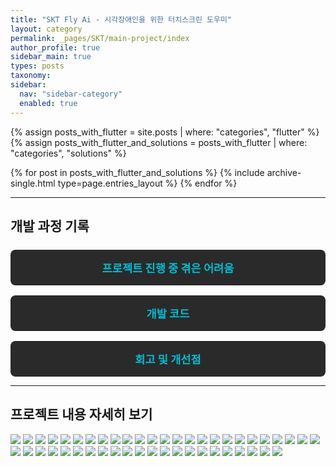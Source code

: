 ```yaml
---
title: "SKT Fly Ai - 시각장애인을 위한 터치스크린 도우미"
layout: category
permalink: _pages/SKT/main-project/index
author_profile: true
sidebar_main: true
types: posts
taxonomy:
sidebar:
  nav: "sidebar-category"
  enabled: true
---
```


{% assign posts_with_flutter = site.posts | where: "categories", "flutter" %}
{% assign posts_with_flutter_and_solutions = posts_with_flutter | where: "categories", "solutions" %}

{% for post in posts_with_flutter_and_solutions %}
  {% include archive-single.html type=page.entries_layout %}
{% endfor %}

---

## 개발 과정 기록

<style>
.button-list {
  display: flex;
  flex-direction: column;
  gap: 1rem;
  margin-top: 1.5rem;
}

.button-item {
  display: block;
  background-color: #2a2a2a;
  color: #f5f5f5;
  padding: 1rem;
  border-radius: 8px;
  font-size: 1.1rem;
  font-weight: bold;
  text-decoration: none;
  text-align: center;
  transition: background-color 0.3s ease, transform 0.2s ease;
}

.button-item:hover {
  background-color: #3a3a3a;
  transform: translateY(-2px);
}

.button-item span {
  color: #00bcd4; /* 링크 색상 강조 */
}
</style>

<div class="button-list">
  <a href="/SKT/main-project/difficulties" class="button-item"><span>프로젝트 진행 중 겪은 어려움</span></a>
  <a href="/SKT/main-project/ai-modeling" class="button-item"><span>개발 코드</span></a>
  <a href="/SKT/main-project/reflection" class="button-item"><span>회고 및 개선점</span></a>
</div>

---

## 프로젝트 내용 자세히 보기

<img src="/_pages/SKT/main-project/images/슬라이드3.PNG">
<img src="/_pages/SKT/main-project/images/슬라이드4.PNG">
<img src="/_pages/SKT/main-project/images/슬라이드5.PNG">
<img src="/_pages/SKT/main-project/images/슬라이드6.PNG">
<img src="/_pages/SKT/main-project/images/슬라이드7.PNG">
<img src="/_pages/SKT/main-project/images/슬라이드8.PNG">
<img src="/_pages/SKT/main-project/images/슬라이드9.PNG">
<img src="/_pages/SKT/main-project/images/슬라이드10.PNG">
<img src="/_pages/SKT/main-project/images/슬라이드11.PNG">
<img src="/_pages/SKT/main-project/images/슬라이드12.PNG">
<img src="/_pages/SKT/main-project/images/슬라이드13.PNG">
<img src="/_pages/SKT/main-project/images/슬라이드14.PNG">
<img src="/_pages/SKT/main-project/images/슬라이드15.PNG">
<img src="/_pages/SKT/main-project/images/슬라이드16.PNG">
<img src="/_pages/SKT/main-project/images/슬라이드17.PNG">
<img src="/_pages/SKT/main-project/images/슬라이드18.PNG">
<img src="/_pages/SKT/main-project/images/슬라이드19.PNG">
<img src="/_pages/SKT/main-project/images/슬라이드20.PNG">
<img src="/_pages/SKT/main-project/images/슬라이드21.PNG">
<img src="/_pages/SKT/main-project/images/슬라이드22.PNG">
<img src="/_pages/SKT/main-project/images/슬라이드23.PNG">
<img src="/_pages/SKT/main-project/images/슬라이드24.PNG">
<img src="/_pages/SKT/main-project/images/슬라이드25.PNG">
<img src="/_pages/SKT/main-project/images/슬라이드26.PNG">
<img src="/_pages/SKT/main-project/images/슬라이드27.PNG">
<img src="/_pages/SKT/main-project/images/슬라이드28.PNG">
<img src="/_pages/SKT/main-project/images/슬라이드29.PNG">
<img src="/_pages/SKT/main-project/images/슬라이드30.PNG">
<img src="/_pages/SKT/main-project/images/슬라이드31.PNG">
<img src="/_pages/SKT/main-project/images/슬라이드32.PNG">
<img src="/_pages/SKT/main-project/images/슬라이드33.PNG">
<img src="/_pages/SKT/main-project/images/슬라이드34.PNG">
<img src="/_pages/SKT/main-project/images/슬라이드35.PNG">
<img src="/_pages/SKT/main-project/images/슬라이드36.PNG">
<img src="/_pages/SKT/main-project/images/슬라이드37.PNG">
<img src="/_pages/SKT/main-project/images/슬라이드38.PNG">
<img src="/_pages/SKT/main-project/images/슬라이드39.PNG">
<img src="/_pages/SKT/main-project/images/슬라이드40.PNG">
<img src="/_pages/SKT/main-project/images/슬라이드41.PNG">
<img src="/_pages/SKT/main-project/images/슬라이드42.PNG">
<img src="/_pages/SKT/main-project/images/슬라이드43.PNG">
<img src="/_pages/SKT/main-project/images/슬라이드44.PNG">
<img src="/_pages/SKT/main-project/images/슬라이드45.PNG">
<img src="/_pages/SKT/main-project/images/슬라이드46.PNG">
<img src="/_pages/SKT/main-project/images/슬라이드47.PNG">
<img src="/_pages/SKT/main-project/images/슬라이드48.PNG">
<img src="/_pages/SKT/main-project/images/슬라이드49.PNG">
